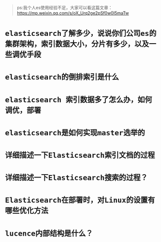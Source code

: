 > ps:我个人es使用经验不足，大家可以看这篇文章：https://mp.weixin.qq.com/s/oX_Urq2ge2pSf0w0I5maTw


# `elasticsearch了解多少，说说你们公司es的集群架构，索引数据大小，分片有多少，以及一些调优手段`

# `elasticsearch的倒排索引是什么`

# `elasticsearch 索引数据多了怎么办，如何调优，部署`


# `elasticsearch是如何实现master选举的`


# `详细描述一下Elasticsearch索引文档的过程`

# `详细描述一下Elasticsearch搜索的过程？`

# `Elasticsearch在部署时，对Linux的设置有哪些优化方法`

# `lucence内部结构是什么？`